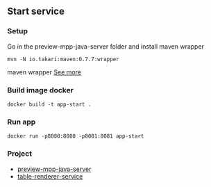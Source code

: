 ## Start service

### Setup
Go in the preview-mpp-java-server folder and install maven wrapper
```
mvn -N io.takari:maven:0.7.7:wrapper
```
maven wrapper [See more](https://github.com/takari/maven-wrapper.git)

### Build image docker
```
docker build -t app-start .
```

### Run app
```
docker run -p8080:8080 -p8081:8081 app-start
```

### Project 
- [preview-mpp-java-server](https://github.com/tunghoang/preview-mpp-java-server.git)
- [table-renderer-service](https://github.com/trung24012001/table-renderer-service.git)


